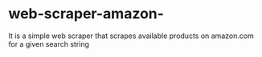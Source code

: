 # web-scraper-amazon-
It is a simple web scraper that scrapes available products on amazon.com for a given search string
